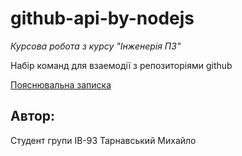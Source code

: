 # github-api-by-nodejs
*Курсова робота з курсу "Інженерія ПЗ"*

Набір команд для взаемодії з репозиторіями github

[Пояснювальна записка](/doc/readme.md)
## Автор:
Студент групи ІВ-93 Тарнавський Михайло
